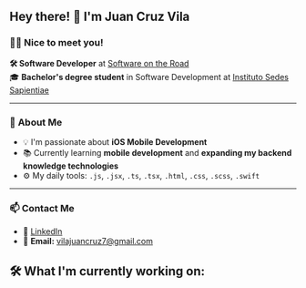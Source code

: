 ## Hey there! 👋 I'm Juan Cruz Vila

<h3>👨‍💻 Nice to meet you!</h3>

**🛠️ Software Developer** at [Software on the Road](https://www.softwareontheroad.com)  
🎓 **Bachelor's degree student** in Software Development at [Instituto Sedes Sapientiae](https://www.sedessapientiae.edu.ar)  



---
 
### 🚀 **About Me**
- 💡 I'm passionate about **iOS Mobile Development**  
- 📚 Currently learning **mobile development** and **expanding my backend knowledge technologies**  
- ⚙️ My daily tools: `.js`, `.jsx`, `.ts`, `.tsx`, `.html`, `.css`, `.scss`, `.swift`  

---

### 📫 **Contact Me**
- 💼 [LinkedIn](https://www.linkedin.com/in/juan-cruz-vila-arevalo-001111246/)  
- 📧 **Email:** vilajuancruz7@gmail.com  

## 🛠️ What I'm currently working on:
